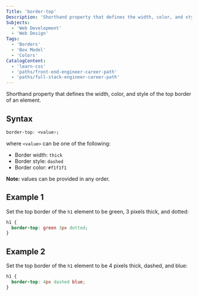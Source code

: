 ```yaml
---
Title: 'border-top'
Description: 'Shorthand property that defines the width, color, and style of the top border of an element.'
Subjects:
  - 'Web Development'
  - 'Web Design'
Tags:
  - 'Borders'
  - 'Box Model'
  - 'Colors'
CatalogContent:
  - 'learn-css'
  - 'paths/front-end-engineer-career-path'
  - 'paths/full-stack-engineer-career-path'
---
```


Shorthand property that defines the width, color, and style of the top border of an element.

## Syntax

```css
border-top: <value>;
```

where `<value>` can be one of the following:

- Border width: `thick`
- Border style: `dashed`
- Border color: `#f1f1f1`

**Note:** values can be provided in any order.

## Example 1

Set the top border of the `h1` element to be green, 3 pixels thick, and dotted:

```css
h1 {
  border-top: green 3px dotted;
}
```

## Example 2

Set the top border of the `h1` element to be 4 pixels thick, dashed, and blue:

```css
h1 {
  border-top: 4px dashed blue;
}
```
